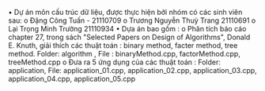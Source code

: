 •	Dự án môn cấu trúc dữ liệu, được thực hiện bởi nhóm có các sinh viên sau:
  o	Đặng Công Tuấn - 21110709
  o	Trương Nguyễn Thuỳ Trang 21110691
  o	Lại Trọng Minh Trường 21110934
•	Dựa án bao gồm :
  o	Phân tích báo cáo chapter 27, trong sách "Selected Papers on Design of Algorithms", Donald E. Knuth, giải thích các thuật toán : binary method, facter method, tree method. Folder: algorithm , File : binaryMethod.cpp, factorMethod.cpp, treeMethod.cpp
  o	Đưa ra 5 ứng dụng của các thuật toán : Folder: application, File: application_01.cpp, application_02.cpp, application_03.cpp, application_04.cpp, application_05.cpp
